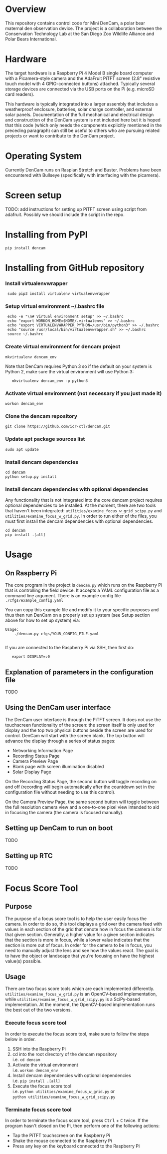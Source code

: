 # Overview

This repository contains control code for Mini DenCam, a polar bear
maternal den observation device.  The project is a collaboration
between the Conservation Technology Lab at the San Diego Zoo Wildlife
Alliance and Polar Bears International.

# Hardware

The target hardware is a Raspberry Pi 4 Model B single board computer
with a Picamera-style camera and the AdaFruit PiTFT screen (2.8"
resistive touch model with 4 GPIO-connected buttons)
attached. Typically several storage devices are connected via the USB
ports on the Pi (e.g. microSD card readers). 

This hardware is typically integrated into a larger assembly that
includes a weatherproof enclosure, batteries, solar charge controller,
and external solar panels.  Documentation of the full mechanical and
electrical design and construction of the DenCam system is not
included here but it is hoped that this code (which only needs the
components explicitly mentioned in the preceding paragraph) can still
be useful to others who are pursuing related projects or want to
contribute to the DenCam project.

# Operating System

Currently DenCam runs on Raspian Stretch and Buster.  Problems have
been encountered with Bullseye (specifically with interfacing with the
picamera).

# Screen setup

TODO: add instructions for setting up PiTFT screen using script from
adafruit.  Possibly we should include the script in the repo.

# Installing from PyPI

    pip install dencam

# Installing from GitHub repository

### Install virtualenvwrapper

     sudo pip3 install virtualenv virtualenvwrapper

### Setup virtual environment  ~/.bashrc file

     echo -e "\n# Virtual environment setup" >> ~/.bashrc
     echo "export WORKON_HOME=$HOME/.virtualenvs" >> ~/.bashrc
     echo "export VIRTUALENVWRAPPER_PYTHON=/usr/bin/python3" >> ~/.bashrc
     echo "source /usr/local/bin/virtualenvwrapper.sh" >> ~/.bashrc
     source ~/.bashrc

### Create virtual environment for dencam project

    mkvirtualenv dencam_env

Note that DenCam requires Python 3 so if the default on your system is
Python 2, make sure the virtual environment will use Python 3:

       mkvirtualenv dencam_env -p python3

### Activate virtual environment (not necessary if you just made it)

    workon dencam_env

### Clone the dencam repository

    git clone https://github.com/icr-ctl/dencam.git

### Update apt package sources list

    sudo apt update

### Install dencam dependencies

    cd dencam
    python setup.py install

### Install dencam dependencies with optional dependencies

Any functionality that is not integrated into the core dencam project requires
optional dependencies to be installed. At the moment, there are two tools that
haven't been integrated: `utilities/examine_focus_w_grid_scipy.py` and
`utilities/examine_focus_w_grid.py`. In order to run either of the files, you
must first install the dencam dependencies with optional dependencies.

    cd dencam
    pip install .[all]

# Usage

## On Raspberry Pi 

The core program in the project is `dencam.py` which runs on the
Raspberry Pi that is controlling the field device. It accepts a YAML
configuration file as a command line argument. There is an example
config file `./cfgs/example_config.yaml`

You can copy this example file and modify it to your specific purposes
and thus then run DenCam on a properly set up system (see Setup
section above for how to set up system) via:

```
Usage:
    ./dencam.py cfgs/YOUR_CONFIG_FILE.yaml
    
```

If you are connected to the Raspberry Pi via SSH, then first do:
```
   export DISPLAY=:0
```
## Explanation of parameters in the configuration file

TODO

## Using the DenCam user interface

The DenCam user interface is through the PiTFT screen.  It does not
use the touchscreen functionality of the screen: the screen itself is
only used for display and the top two physical buttons beside the
screen are used for control.  DenCam will start with the screen blank.
The top button will advance the display through a series of status
pages:

* Networking Information Page
* Recording Status Page
* Camera Preview Page
* Blank page with screen illumination disabled
* Solar Display Page

On the Recording Status Page, the second button will toggle recording
on and off (recording will begin automatically after the countdown set
in the configuration file without needing to use this control).

On the Camera Preview Page, the same second button will toggle between
the full resolution camera view and a one-to-one pixel view intended
to aid in focusing the camera (the camera is focused manually).

## Setting up DenCam to run on boot

TODO

## Setting up RTC

TODO

# Focus Score Tool

## Purpose

The purpose of a focus score tool is to help the user easily focus the
camera. In order to do so, this tool displays a grid over the camera feed
with values in each section of the grid that denote how in focus the camera
is for that given section. Generally, a higher value for a given section
indicates that the section is more in focus, while a lower value indicates
that the section is more out of focus. In order for the camera to be in
focus, you need to manually adjust the lens and see how the values react.
The goal is to have the object or landscape that you're focusing on have the
highest value(s) possible.

## Usage
There are two focus score tools which are each implemented differently.
`utilities/examine_focus_w_grid.py` is an OpenCV-based implementation, while
`utilities/examine_focus_w_grid_scipy.py` is a SciPy-based implementation.
At the moment, the OpenCV-based implementation runs the best out of the two
versions.

### Execute focus score tool

In order to execute the focus score tool, make sure to follow the steps
below in order.

1. SSH into the Raspberry Pi
2. cd into the root directory of the dencam repository\
   i.e. `cd dencam`
3. Activate the virtual environment\
   i.e. `workon dencam_env`
4. Install dencam dependencies with optional dependencies\
   i.e. `pip install .[all]`
5. Execute the focus score tool\
   i.e. `python utilities/examine_focus_w_grid.py` or\
   `python utilities/examine_focus_w_grid_scipy.py`

### Terminate focus score tool

In order to terminate the focus score tool, press <kbd>Ctrl</kbd> + <kbd>C</kbd>
twice. If the program hasn't closed on the Pi, then perform one of the following
actions:

- Tap the PiTFT touchscreen on the Raspberry Pi
- Shake the mouse connected to the Raspberry Pi
- Press any key on the keyboard connected to the Raspberry Pi

